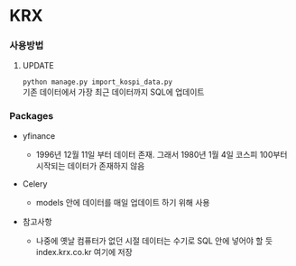 # KRX

### 사용방법

1. UPDATE

    ```python manage.py import_kospi_data.py```</br>
    기존 데이터에서 가장 최근 데이터까지 SQL에 업데이트

### Packages

- yfinance
    - 1996년 12월 11일 부터 데이터 존재. 그래서 1980년 1월 4일 코스피 100부터 시작되는 데이터가 존재하지 않음

- Celery 
    - models 안에 데이터를 매일 업데이트 하기 위해 사용


- 참고사항

    - 나중에 옛날 컴퓨터가 없던 시절 데이터는 수기로 SQL 안에 넣어야 할 듯</br>
      index.krx.co.kr 여기에 저장

    